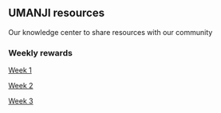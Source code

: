 ## UMANJI resources

Our knowledge center to share resources with our community 

### Weekly rewards

[Week 1](https://github.com/Machinalabs/protocol/blob/master/packages/affiliates/liquidity-mining/yuma21-weekly-payouts/Week_1_Mining_Rewards.json)

[Week 2](https://github.com/Machinalabs/protocol/blob/master/packages/affiliates/liquidity-mining/yuma21-weekly-payouts/Week_2_Mining_Rewards.json)

[Week 3](https://github.com/Machinalabs/protocol/blob/master/packages/affiliates/liquidity-mining/yuma21-weekly-payouts/Week_1_Mining_Rewards.json)
